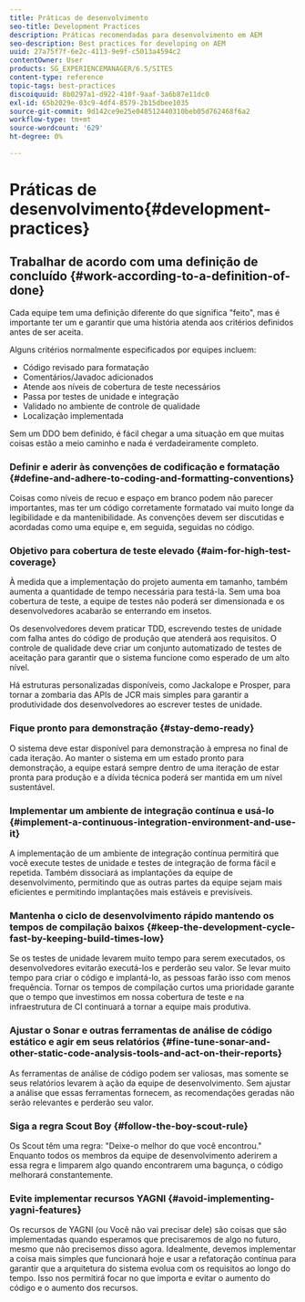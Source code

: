 ```yaml
---
title: Práticas de desenvolvimento
seo-title: Development Practices
description: Práticas recomendadas para desenvolvimento em AEM
seo-description: Best practices for developing on AEM
uuid: 27a75f7f-6e2c-4113-9e9f-c5013a4594c2
contentOwner: User
products: SG_EXPERIENCEMANAGER/6.5/SITES
content-type: reference
topic-tags: best-practices
discoiquuid: 8b0297a1-d922-410f-9aaf-3a6b87e11dc0
exl-id: 65b2029e-03c9-4df4-8579-2b15dbee1035
source-git-commit: 9d142ce9e25e048512440310beb05d762468f6a2
workflow-type: tm+mt
source-wordcount: '629'
ht-degree: 0%

---
```


# Práticas de desenvolvimento{#development-practices}

## Trabalhar de acordo com uma definição de concluído {#work-according-to-a-definition-of-done}

Cada equipe tem uma definição diferente do que significa &quot;feito&quot;, mas é importante ter um e garantir que uma história atenda aos critérios definidos antes de ser aceita.

Alguns critérios normalmente especificados por equipes incluem:

* Código revisado para formatação
* Comentários/Javadoc adicionados
* Atende aos níveis de cobertura de teste necessários
* Passa por testes de unidade e integração
* Validado no ambiente de controle de qualidade
* Localização implementada

Sem um DDO bem definido, é fácil chegar a uma situação em que muitas coisas estão a meio caminho e nada é verdadeiramente completo.

### Definir e aderir às convenções de codificação e formatação {#define-and-adhere-to-coding-and-formatting-conventions}

Coisas como níveis de recuo e espaço em branco podem não parecer importantes, mas ter um código corretamente formatado vai muito longe da legibilidade e da mantenibilidade. As convenções devem ser discutidas e acordadas como uma equipe e, em seguida, seguidas no código.

### Objetivo para cobertura de teste elevado  {#aim-for-high-test-coverage}

À medida que a implementação do projeto aumenta em tamanho, também aumenta a quantidade de tempo necessária para testá-la. Sem uma boa cobertura de teste, a equipe de testes não poderá ser dimensionada e os desenvolvedores acabarão se enterrando em insetos.

Os desenvolvedores devem praticar TDD, escrevendo testes de unidade com falha antes do código de produção que atenderá aos requisitos. O controle de qualidade deve criar um conjunto automatizado de testes de aceitação para garantir que o sistema funcione como esperado de um alto nível.

Há estruturas personalizadas disponíveis, como Jackalope e Prosper, para tornar a zombaria das APIs de JCR mais simples para garantir a produtividade dos desenvolvedores ao escrever testes de unidade.

### Fique pronto para demonstração {#stay-demo-ready}

O sistema deve estar disponível para demonstração à empresa no final de cada iteração. Ao manter o sistema em um estado pronto para demonstração, a equipe estará sempre dentro de uma iteração de estar pronta para produção e a dívida técnica poderá ser mantida em um nível sustentável.

### Implementar um ambiente de integração contínua e usá-lo {#implement-a-continuous-integration-environment-and-use-it}

A implementação de um ambiente de integração contínua permitirá que você execute testes de unidade e testes de integração de forma fácil e repetida. Também dissociará as implantações da equipe de desenvolvimento, permitindo que as outras partes da equipe sejam mais eficientes e permitindo implantações mais estáveis e previsíveis.

### Mantenha o ciclo de desenvolvimento rápido mantendo os tempos de compilação baixos {#keep-the-development-cycle-fast-by-keeping-build-times-low}

Se os testes de unidade levarem muito tempo para serem executados, os desenvolvedores evitarão executá-los e perderão seu valor. Se levar muito tempo para criar o código e implantá-lo, as pessoas farão isso com menos frequência. Tornar os tempos de compilação curtos uma prioridade garante que o tempo que investimos em nossa cobertura de teste e na infraestrutura de CI continuará a tornar a equipe mais produtiva.

### Ajustar o Sonar e outras ferramentas de análise de código estático e agir em seus relatórios {#fine-tune-sonar-and-other-static-code-analysis-tools-and-act-on-their-reports}

As ferramentas de análise de código podem ser valiosas, mas somente se seus relatórios levarem à ação da equipe de desenvolvimento. Sem ajustar a análise que essas ferramentas fornecem, as recomendações geradas não serão relevantes e perderão seu valor.

### Siga a regra Scout Boy {#follow-the-boy-scout-rule}

Os Scout têm uma regra: &quot;Deixe-o melhor do que você encontrou.&quot; Enquanto todos os membros da equipe de desenvolvimento aderirem a essa regra e limparem algo quando encontrarem uma bagunça, o código melhorará constantemente.

### Evite implementar recursos YAGNI {#avoid-implementing-yagni-features}

Os recursos de YAGNI (ou Você não vai precisar dele) são coisas que são implementadas quando esperamos que precisaremos de algo no futuro, mesmo que não precisemos disso agora. Idealmente, devemos implementar a coisa mais simples que funcionará hoje e usar a refatoração contínua para garantir que a arquitetura do sistema evolua com os requisitos ao longo do tempo. Isso nos permitirá focar no que importa e evitar o aumento do código e o aumento dos recursos.
